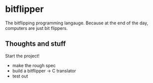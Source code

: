 # bitflipper

The bitflipping programming langauge. Because at the end of the day, computers are just bit flippers.

## Thoughts and stuff

Start the project!
- make the rough spec
- build a bitflipper -> C translator
- test out
